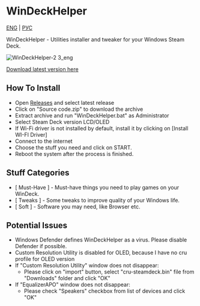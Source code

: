 # WinDeckHelper

[ENG](https://github.com/anejolov/WinDeckHelper/blob/main/README.md) | [РУС](https://github.com/anejolov/WinDeckHelper/blob/main/README_RUS.md)

WinDeckHelper - Utilities installer and tweaker for your Windows Steam Deck.

![WinDeckHelper-2 3_eng](https://github.com/user-attachments/assets/cf92a494-a93b-41a8-836b-760306b60d39)

[Download latest version here](https://github.com/anejolov/WinDeckHelper/releases/)


## How To Install
- Open [Releases](https://github.com/anejolov/WinDeckHelper/releases/) and select latest release
- Click on "Source code.zip" to download the archive
- Extract archive and run "WinDeckHelper.bat" as Administrator
- Select Steam Deck version LCD/OLED
- If Wi-Fi driver is not installed by default, install it by clicking on [Install WI-FI Driver]
- Connect to the internet
- Choose the stuff you need and click on START.
- Reboot the system after the process is finished.

## Stuff Categories
- [ Must-Have ] - Must-have things you need to play games on your WinDeck.
- [ Tweaks ] - Some tweaks to improve quality of your Windows life.
- [ Soft ] - Software you may need, like Browser etc.

## Potential Issues
- Windows Defender defines WinDeckHelper as a virus. Please disable Defender if possible.
- Custom Resolution Utility is disabled for OLED, because I have no cru profile for OLED version
- If "Custom Resolution Utility" window does not disappear:
  - Please click on "import" button, select "cru-steamdeck.bin" file from "Downloads" folder and click "OK"
- If "EqualizerAPO" window does not disappear:
  - Please check "Speakers" checkbox from list of devices and click "OK"
